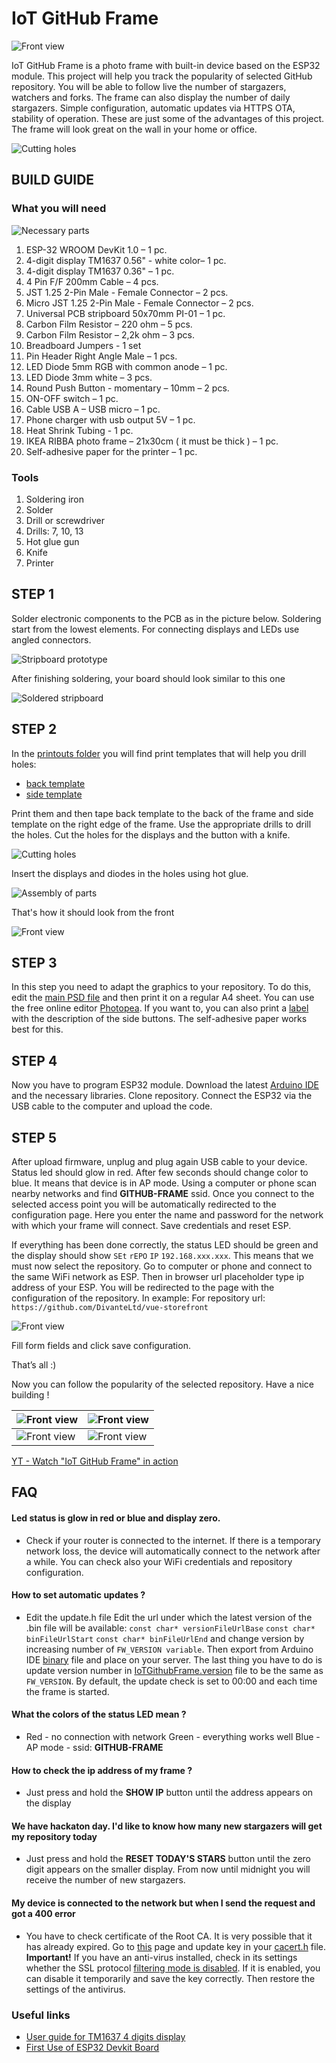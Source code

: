 # IoT GitHub Frame

![Front view](/docs/photos/ready_5.jpg)

IoT GitHub Frame is a photo frame with built-in device based on the ESP32 module. This project will help you track the popularity of selected GitHub repository. You will be able to follow live the number of stargazers, watchers and forks. The frame can also display the number of daily stargazers. Simple configuration, automatic updates via HTTPS OTA, stability of operation. These are just some of the advantages of this project. The frame will look great on the wall in your home or office. 

![Cutting holes](/docs/photos/photo_7.jpg)

## BUILD GUIDE

### What you will need

![Necessary parts](/docs/photos/photo_1.jpg)

1. ESP-32 WROOM DevKit 1.0 – 1 pc.
2. 4-digit display TM1637 0.56" - white color– 1 pc.
3. 4-digit display TM1637 0.36" – 1 pc.
4. 4 Pin F/F  200mm Cable – 4 pcs.
5. JST 1.25 2-Pin Male - Female Connector – 2 pcs.
6. Micro JST 1.25 2-Pin Male - Female Connector – 2 pcs.
7. Universal PCB stripboard 50x70mm PI-01 – 1 pc.
8. Carbon Film Resistor – 220 ohm – 5 pcs.
9. Carbon Film Resistor – 2,2k ohm – 3 pcs.
10. Breadboard Jumpers - 1 set
11. Pin Header Right Angle Male – 1 pcs.
12. LED Diode 5mm RGB with common anode – 1 pc.
13. LED Diode 3mm white – 3 pcs.
14. Round Push Button - momentary – 10mm – 2 pcs.
15. ON-OFF switch – 1 pc.
16. Cable USB A – USB micro – 1 pc.
17. Phone charger with usb output 5V  – 1 pc.
18. Heat Shrink Tubing - 1 pc.
19. IKEA RIBBA photo frame – 21x30cm ( it must be thick  ) – 1 pc.
20. Self-adhesive paper for the printer – 	1 pc.

### Tools
1. Soldering iron
2. Solder
3. Drill or screwdriver
4. Drills: 7, 10, 13
5. Hot glue gun
6. Knife
7. Printer

## STEP 1
Solder electronic components to the PCB as in the picture below. Soldering start from the lowest elements. For connecting displays and LEDs use angled connectors.

![Stripboard prototype](/docs/IoTGitHubFrame_stripboard.png)

After finishing soldering, your board should look similar to this one

![Soldered stripboard](/docs/photos/photo_2.jpg)

## STEP 2

In the [printouts folder](https://github.com/sqra/iot-github-frame/tree/master/printouts) you will find print templates that will help you drill holes:
- [back template](https://github.com/sqra/iot-github-frame/blob/master/printouts/drilling-template-back.pdf)
- [side template](https://github.com/sqra/iot-github-frame/blob/master/printouts/drilling-template-side-buttons.pdf)

Print them and then tape back template to the back of the frame and side template on the right edge of the frame. Use the appropriate drills to drill the holes. Cut the holes for the displays and the button with a knife.

![Cutting holes](/docs/photos/photo_5.jpg)

Insert the displays and diodes in the holes using hot glue.

![Assembly of parts](/docs/photos/photo_3.jpg)

That's how it should look from the front

![Front view](/docs/photos/photo_4.jpg)

## STEP 3

In this step you need to adapt the graphics to your repository. To do this, edit the [main PSD file](https://github.com/sqra/iot-github-frame/blob/master/printouts/main-graphics-template.psd) and then print it on a regular A4 sheet. You can use the free online editor [Photopea](https://www.photopea.com/). If you want to, you can also print a [label](https://github.com/sqra/iot-github-frame/blob/master/printouts/side-buttons-labels.psd) with the description of the side buttons. The self-adhesive paper works best for this.

## STEP 4

Now you have to program ESP32 module. Download the latest [Arduino IDE](https://www.arduino.cc/en/main/software) and the necessary libraries. Clone repository. Connect the ESP32 via the USB cable to the computer and upload the code.

## STEP 5

After upload firmware, unplug and plug again USB cable to your device. Status led should glow in red. After few seconds should change color to blue. It means that device is in AP mode. Using a computer or phone scan nearby networks and find **GITHUB-FRAME** ssid. 
Once you connect to the selected access point you will be automatically redirected to the configuration page. Here you enter the name and password for the network with which your frame will connect. 
Save credentials and reset ESP.

If everything has been done correctly, the status LED should be green and the display should show ```SEt```  ```rEPO```  ```IP```  ```192.168.xxx.xxx```. This means that we must now select the repository. Go to computer or phone and connect to the same WiFi network as ESP. Then in browser url placeholder type ip address of your ESP. You will be redirected to the page with the configuration of the repository. In example: 
For repository url: ```https://github.com/DivanteLtd/vue-storefront```

![Front view](/docs/photos/photo_6.jpg)

Fill form fields and click save configuration. 



That’s all :)

Now you can follow the popularity of the selected repository. 
Have a nice building !

| ![Front view](/docs/photos/ready_1.jpg) | ![Front view](/docs/photos/ready_2.jpg) |
|--|--|
| ![Front view](/docs/photos/ready_3.jpg) | ![Front view](/docs/photos/ready_4.jpg) |


[YT - Watch "IoT GitHub Frame" in action](https://youtu.be/0hm3B-3gIzI)

## FAQ

#### Led status is glow in red or blue and display zero.
- Check if your router is connected to the internet. If there is a temporary network loss, the device will automatically connect to the network after a while. You can check also your WiFi credentials and repository configuration.

#### How to set automatic updates ?
- Edit the update.h file
Edit the url under which the latest version of the .bin file will be available:
`const char* versionFileUrlBase`
`const char* binFileUrlStart`
`const char* binFileUrlEnd`
and change version by increasing number of 
`FW_VERSION variable`. 
Then export from Arduino IDE [binary](https://github.com/sqra/iot-github-frame/blob/master/OTA/IoTGithubFrame.ino.esp32.bin) file and place on your server. The last thing you have to do is update version number in [IoTGithubFrame.version](https://github.com/sqra/iot-github-frame/blob/master/OTA/IoTGithubFrame.version) file to be the same as `FW_VERSION`. By default, the update check is set to 00:00 and each time the frame is started.

#### What the colors of the status LED mean ?
- Red - no connection with network
Green - everything works well
Blue - AP mode - ssid: **GITHUB-FRAME**

#### How to check the ip address of my frame ?
- Just press and hold the **SHOW IP** button until the address appears on the display

#### We have hackaton day. I'd like to know how many new stargazers will get my repository today
- Just press and hold the **RESET TODAY'S STARS** button until the zero digit appears on the smaller display. From now until midnight you will receive the number of new stargazers.

#### My device is connected to the network but when I send the request and got a 400 error
- You have to check certificate of the Root CA. It is very possible that it has already expired. Go to [this](https://techtutorialsx.com/2017/11/18/esp32-arduino-https-get-request/) page and update key in your [cacert.h](https://github.com/sqra/iot-github-frame/blob/master/cacert.h) file.
**Important!** If you have an anti-virus installed, check in its settings whether the SSL protocol [filtering mode is disabled](https://support.eset.com/kb3126/?locale=en_US&viewlocale=en_US). If it is enabled, you can disable it temporarily and save the key correctly. Then restore the settings of the antivirus. 


### Useful links

- [User guide for TM1637 4 digits display](https://halckemy.s3.amazonaws.com/uploads/attachments/257650/user_guide_for_tm1637_4_digits_display_Yr8LQNg7dV.pdf)
- [First Use of ESP32 Devkit Board](https://startingelectronics.org/articles/ESP32-WROOM-testing/)





